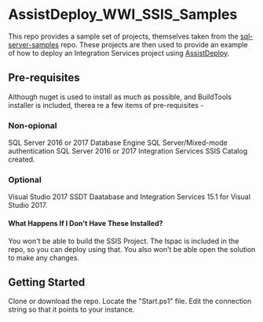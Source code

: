 # AssistDeploy_WWI_SSIS_Samples
This repo provides a sample set of projects, themselves taken from the [sql-server-samples](https://github.com/Microsoft/sql-server-samples) repo. These projects are then used to provide an example of how to deploy an Integration Services project using [AssistDeploy](https://github.com/sabinio/AssistDeploy/).

## Pre-requisites
Although nuget is used to install as much as possible, and BuildTools installer is included, therea re a few items of pre-requisites -  


### Non-opional
SQL Server 2016 or 2017 Database Engine
SQL Server/Mixed-mode authentication
SQL Server 2016 or 2017 Integration Services
SSIS Catalog created.

### Optional
Visual Studio 2017
SSDT Daatabase and Integration Services 15.1 for Visual Studio 2017.

#### What Happens If I Don't Have These Installed?
You won't be able to build the SSIS Project. The Ispac is included in the repo, so you can deploy using that.
You also won't be able open the solution to make any changes.

## Getting Started
Clone or download the repo. Locate the "Start.ps1" file. Edit the connection string so that it points to your instance. 
